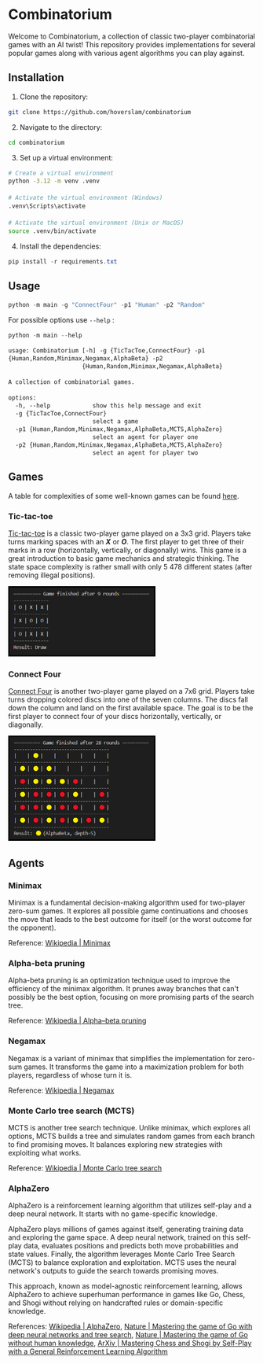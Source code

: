 # Combinatorium

Welcome to Combinatorium, a collection of classic two-player combinatorial games with an AI twist! This repository provides implementations for several popular games along with various agent algorithms you can play against.


## Installation

1. Clone the repository:

```bash
git clone https://github.com/hoverslam/combinatorium
```

2. Navigate to the directory:

```bash
cd combinatorium
```

3. Set up a virtual environment:

```bash
# Create a virtual environment
python -3.12 -m venv .venv

# Activate the virtual environment (Windows)
.venv\Scripts\activate

# Activate the virtual environment (Unix or MacOS)
source .venv/bin/activate
```

4. Install the dependencies:

```powershell
pip install -r requirements.txt
```


## Usage

```powershell
python -m main -g "ConnectFour" -p1 "Human" -p2 "Random"
```

For possible options use ```--help``` :
```powershell
python -m main --help
```
```
usage: Combinatorium [-h] -g {TicTacToe,ConnectFour} -p1 {Human,Random,Minimax,Negamax,AlphaBeta} -p2
                     {Human,Random,Minimax,Negamax,AlphaBeta}

A collection of combinatorial games.

options:
  -h, --help            show this help message and exit
  -g {TicTacToe,ConnectFour}
                        select a game
  -p1 {Human,Random,Minimax,Negamax,AlphaBeta,MCTS,AlphaZero}
                        select an agent for player one
  -p2 {Human,Random,Minimax,Negamax,AlphaBeta,MCTS,AlphaZero}
                        select an agent for player two
```

## Games

A table for complexities of some well-known games can be found [here](https://en.wikipedia.org/wiki/Game_complexity#Complexities_of_some_well-known_games).

### Tic-tac-toe

[Tic-tac-toe](https://en.wikipedia.org/wiki/Tic-tac-toe) is a classic two-player game played on a 3x3 grid. Players take turns marking spaces with an ***X*** or ***O***. The first player to get three of their marks in a row (horizontally, vertically, or diagonally) wins. This game is a great introduction to basic game mechanics and strategic thinking. The state space complexity is rather small with only 5 478 different states (after removing illegal positions).

<img src="./img/tic_tac_toe.png" alt="Final results of a Tic-tac-toe game" style="width:300px; height:auto;">

### Connect Four

[Connect Four](https://en.wikipedia.org/wiki/Connect_Four) is another two-player game played on a 7x6 grid. Players take turns dropping colored discs into one of the seven columns. The discs fall down the column and land on the first available space. The goal is to be the first player to connect four of your discs horizontally, vertically, or diagonally.

<img src="./img/connect_four.png" alt="Final results of a Connect Four game" style="width:300px; height:auto;">

## Agents

### Minimax

Minimax is a fundamental decision-making algorithm used for two-player zero-sum games. It explores all possible game continuations and chooses the move that leads to the best outcome for itself (or the worst outcome for the opponent).

Reference: [Wikipedia | Minimax](https://en.wikipedia.org/wiki/Minimax)

### Alpha-beta pruning

Alpha-beta pruning is an optimization technique used to improve the efficiency of the minimax algorithm. It prunes away branches that can't possibly be the best option, focusing on more promising parts of the search tree.

Reference: [Wikipedia | Alpha–beta pruning](https://en.wikipedia.org/wiki/Alpha%E2%80%93beta_pruning)

### Negamax

Negamax is a variant of minimax that simplifies the implementation for zero-sum games. It transforms the game into a maximization problem for both players, regardless of whose turn it is.

Reference: [Wikipedia | Negamax](https://en.wikipedia.org/wiki/Negamax)

### Monte Carlo tree search (MCTS)

MCTS is another tree search technique. Unlike minimax, which explores all options, MCTS builds a tree and simulates random games from each branch to find promising moves. It balances exploring new strategies with exploiting what works.

Reference: [Wikipedia | Monte Carlo tree search](https://en.wikipedia.org/wiki/Monte_Carlo_tree_search)

### AlphaZero

AlphaZero is a reinforcement learning algorithm that utilizes self-play and a deep neural network. It starts with no game-specific knowledge.

AlphaZero plays millions of games against itself, generating training data and exploring the game space. A deep neural network, trained on this self-play data, evaluates positions and predicts both move probabilities and state values. Finally, the algorithm leverages Monte Carlo Tree Search (MCTS) to balance exploration and exploitation. MCTS uses the neural network's outputs to guide the search towards promising moves.

This approach, known as model-agnostic reinforcement learning, allows AlphaZero to achieve superhuman performance in games like Go, Chess, and Shogi without relying on handcrafted rules or domain-specific knowledge.

References: [Wikipedia | AlphaZero](https://de.wikipedia.org/wiki/AlphaZero), [Nature | Mastering the game of Go with deep neural networks and tree search](https://www.nature.com/articles/nature16961), [Nature | Mastering the game of Go without human knowledge](https://www.nature.com/articles/nature24270), [ArXiv | Mastering Chess and Shogi by Self-Play with a General Reinforcement Learning Algorithm](https://arxiv.org/abs/1712.01815)